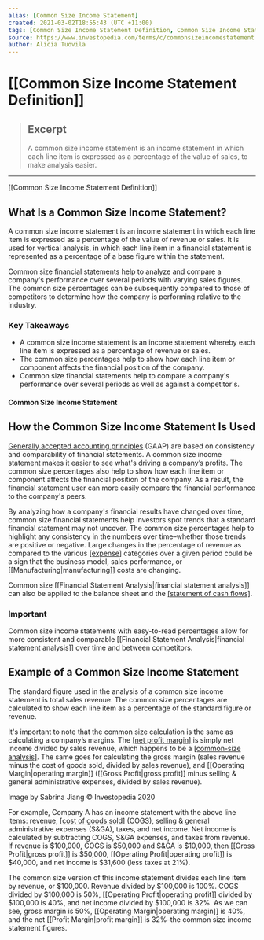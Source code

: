 ```yaml
---
alias: [Common Size Income Statement]
created: 2021-03-02T18:55:43 (UTC +11:00)
tags: [Common Size Income Statement Definition, Common Size Income Statement Definition]
source: https://www.investopedia.com/terms/c/commonsizeincomestatement.asp
author: Alicia Tuovila
---
```


# [[Common Size Income Statement Definition]]

> ## Excerpt
> A common size income statement is an income statement in which each line item is expressed as a percentage of the value of sales, to make analysis easier.

---

[[Common Size Income Statement Definition]]
## What Is a Common Size Income Statement?

A common size income statement is an income statement in which each line item is expressed as a percentage of the value of revenue or sales. It is used for vertical analysis, in which each line item in a financial statement is represented as a percentage of a base figure within the statement.

Common size financial statements help to analyze and compare a company's performance over several periods with varying sales figures. The common size percentages can be subsequently compared to those of competitors to determine how the company is performing relative to the industry.

### Key Takeaways

-   A common size income statement is an income statement whereby each line item is expressed as a percentage of revenue or sales.
-   The common size percentages help to show how each line item or component affects the financial position of the company.
-   Common size financial statements help to compare a company's performance over several periods as well as against a competitor's.

#### Common Size Income Statement

## How the Common Size Income Statement Is Used

[Generally accepted accounting principles](https://www.investopedia.com/terms/g/gaap.asp) (GAAP) are based on consistency and comparability of financial statements. A common size income statement makes it easier to see what's driving a company’s profits. The common size percentages also help to show how each line item or component affects the financial position of the company. As a result, the financial statement user can more easily compare the financial performance to the company's peers.

By analyzing how a company's financial results have changed over time, common size financial statements help investors spot trends that a standard financial statement may not uncover. The common size percentages help to highlight any consistency in the numbers over time–whether those trends are positive or negative. Large changes in the percentage of revenue as compared to the various [[expense]](https://www.investopedia.com/ask/answers/052815/how-are-prepaid-expenses-recorded-income-statement.asp) categories over a given period could be a sign that the business model, sales performance, or [[Manufacturing|manufacturing]] costs are changing.

Common size [[Financial Statement Analysis|financial statement analysis]] can also be applied to the balance sheet and the [[statement of cash flows]](https://www.investopedia.com/investing/what-is-a-cash-flow-statement/).

### Important

Common size income statements with easy-to-read percentages allow for more consistent and comparable [[Financial Statement Analysis|financial statement analysis]] over time and between competitors.

## Example of a Common Size Income Statement

The standard figure used in the analysis of a common size income statement is total sales revenue. The common size percentages are calculated to show each line item as a percentage of the standard figure or revenue.

It's important to note that the common size calculation is the same as calculating a company’s margins. The [[net profit margin]](https://www.investopedia.com/terms/n/net_margin.asp) is simply net income divided by sales revenue, which happens to be a [[common-size analysis]](https://www.investopedia.com/articles/investing/111413/commonsize-analysis-financial-statements.asp). The same goes for calculating the gross margin (sales revenue minus the cost of goods sold, divided by sales revenue), and [[Operating Margin|operating margin]] ([[Gross Profit|gross profit]] minus selling & general administrative expenses, divided by sales revenue).

Image by Sabrina Jiang © Investopedia 2020

For example, Company A has an income statement with the above line items: revenue, [[cost of goods sold]](https://www.investopedia.com/terms/c/cogs.asp) (COGS), selling & general administrative expenses (S&GA), taxes, and net income. Net income is calculated by subtracting COGS, S&GA expenses, and taxes from revenue. If revenue is $100,000, COGS is $50,000 and S&GA is $10,000, then [[Gross Profit|gross profit]] is $50,000, [[Operating Profit|operating profit]] is $40,000, and net income is $31,600 (less taxes at 21%).

The common size version of this income statement divides each line item by revenue, or $100,000. Revenue divided by $100,000 is 100%. COGS divided by $100,000 is 50%, [[Operating Profit|operating profit]] divided by $100,000 is 40%, and net income divided by $100,000 is 32%. As we can see, gross margin is 50%, [[Operating Margin|operating margin]] is 40%, and the net [[Profit Margin|profit margin]] is 32%–the common size income statement figures.

